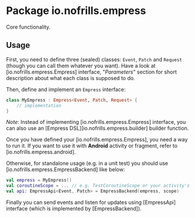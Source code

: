 # Package io.nofrills.empress

Core functionality.

## Usage

First, you need to define three (sealed) classes: `Event`, `Patch` and `Request`
(though you can call them whatever you want).
Have a look at [io.nofrills.empress.Empress] interface, "_Parameters_" section for short
description about what each class is supposed to do.

Then, define and implement an `Empress` interface:

```kotlin
class MyEmpress : Empress<Event, Patch, Request> {
    // implementation
}
```

_Note_: Instead of implementing [io.nofrills.empress.Empress] interface,
you can also use an [Empress DSL][io.nofrills.empress.builder] builder function.

Once you have defined your [io.nofrills.empress.Empress], you need a way to run it.
If you want to use it with __Android__ activity or fragment, refer to [io.nofrills.empress.android].

Otherwise, for standalone usage (e.g. in a unit test)
you should use [io.nofrills.empress.EmpressBackend] like below:

```kotlin
val empress = MyEmpress()
val coroutineScope = ... // e.g. TestCoroutineScope or your activity's scope
val api: EmpressApi<Event, Patch> = EmpressBackend(empress, scope)
```

Finally you can send events and listen for updates using [EmpressApi] interface
(which is implemented by [EmpressBackend]).
